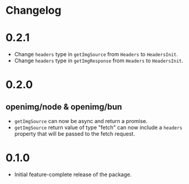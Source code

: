 # Changelog

# 0.2.1

- Change `headers` type in `getImgSource` from `Headers` to `HeadersInit`.
- Change `headers` type in `getImgResponse` from `Headers` to `HeadersInit`.

# 0.2.0

## openimg/node & openimg/bun

- `getImgSource` can now be async and return a promise.
- `getImgSource` return value of type "fetch" can now include a `headers` property that will be passed to the fetch request.

# 0.1.0

- Initial feature-complete release of the package.
